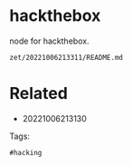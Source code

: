 # hackthebox

node for hackthebox.

` zet/20221006213311/README.md `

# Related

- 20221006213130

Tags:

    #hacking
